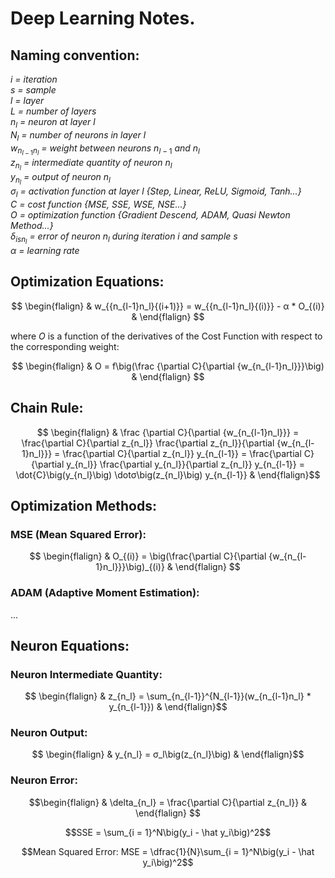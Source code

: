 # Deep Learning Notes.
## Naming convention:
*i = iteration*\
*s = sample*\
*l = layer*\
*L = number of layers*\
$n_l$ *= neuron at layer l*\
$N_l$ *= number of neurons in layer l*\
$w_{n_{l-1}n_l}$ *= weight between neurons* $n_{l-1}$ *and* $n_l$\
$z_{n_l}$ *= intermediate quantity of neuron* $n_l$\
$y_{n_l}$ *= output of neuron* $n_l$\
$σ_l$ *= activation function at layer l {Step, Linear, ReLU, Sigmoid, Tanh...}*\
$C$ *= cost function {MSE, SSE, WSE, NSE...}*\
$O$ *= optimization function {Gradient Descend, ADAM, Quasi Newton Method...}*\
$δ_{is{n_l}}$ *= error of neuron* $n_l$ *during iteration i and sample s*\
$α$ *= learning rate*

## Optimization Equations:
$$ \begin{flalign} &
w_{{n_{l-1}n_l}{(i+1)}} = w_{{n_{l-1}n_l}{(i)}} - α * O_{(i)}
& \end{flalign} $$

where $O$ is a function of the derivatives of the Cost Function with respect to the corresponding weight:

$$ \begin{flalign} &
O = f\big(\frac {\partial C}{\partial {w_{n_{l-1}n_l}}}\big)
& \end{flalign} $$

## Chain Rule:

$$ \begin{flalign} &
\frac {\partial C}{\partial {w_{n_{l-1}n_l}}} 
= \frac{\partial C}{\partial z_{n_l}} \frac{\partial z_{n_l}}{\partial {w_{n_{l-1}n_l}}}
= \frac{\partial C}{\partial z_{n_l}} y_{n_{l-1}}
= \frac{\partial C}{\partial y_{n_l}} \frac{\partial y_{n_l}}{\partial z_{n_l}} y_{n_{l-1}}
= \dot{C}\big(y_{n_l}\big) \dotσ\big(z_{n_l}\big) y_{n_{l-1}}
& \end{flalign}$$

## Optimization Methods:
### MSE (Mean Squared Error):

$$ \begin{flalign} &
O_{(i)} = \big(\frac{\partial C}{\partial {w_{n_{l-1}n_l}}}\big)_{(i)}
& \end{flalign} $$

### ADAM (Adaptive Moment Estimation):
...


## Neuron Equations:
### Neuron Intermediate Quantity:
$$ \begin{flalign} & z_{n_l} = \sum_{n_{l-1}}^{N_{l-1}}(w_{n_{l-1}n_l} * y_{n_{l-1}}) & \end{flalign}$$
### Neuron Output:
$$ \begin{flalign} & y_{n_l} = σ_l\big(z_{n_l}\big) & \end{flalign}$$
### Neuron Error:
$$\begin{flalign} & \delta_{n_l} = \frac{\partial C}{\partial z_{n_l}} & \end{flalign} $$

```math
SSE = \sum_{i = 1}^N\big(y_i - \hat y_i\big)^2
```
```math
Mean Squared Error:
MSE = \dfrac{1}{N}\sum_{i = 1}^N\big(y_i - \hat y_i\big)^2
```  
